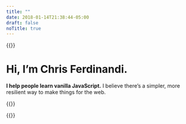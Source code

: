 ```yaml
---
title: ""
date: 2018-01-14T21:38:44-05:00
draft: false
noTitle: true
---
```


{{<cta for="funnel">}}

<h1 class="text-xlarge text-normal margin-bottom-small">Hi, I’m Chris Ferdinandi.</h1>

**I help people learn vanilla JavaScript.** I believe there’s a simpler, more resilient way to make things for the web.

{{<mailchimp text="true">}}

{{<testimonial for="calebStauffer">}}